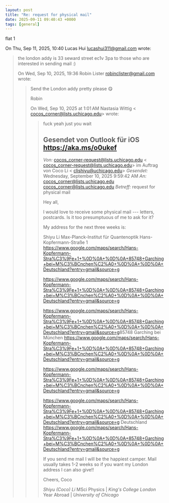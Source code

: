 ```yaml
---
layout: post
title: "Re: request for physical mail"
date: 2025-09-11 09:40:43 +0000
tags: [general]
---
```


flat 1

On Thu, Sep 11, 2025, 10:40 Lucas Hui <lucashui311@gmail.com> wrote:

> the london addy is 33 seward street ec1v 3pa to those who are interested
> in sending mail :)
>
> On Wed, Sep 10, 2025, 19:36 Robin Lister <robinclister@gmail.com> wrote:
>
>> Send the London addy pretty please 😋
>>
>> Robin
>>
>> On Wed, Sep 10, 2025 at 1:01 AM Nastasia Wittig <
>> cocos_corner@lists.uchicago.edu> wrote:
>>
>>> fuck yeah just you wait
>>>
>>> Gesendet von Outlook für iOS <https://aka.ms/o0ukef>
>>> ------------------------------
>>> *Von:* cocos_corner-request@lists.uchicago.edu <
>>> cocos_corner-request@lists.uchicago.edu> im Auftrag von Coco Li <
>>> clishiyu@uchicago.edu>
>>> *Gesendet:* Wednesday, September 10, 2025 9:59:42 AM
>>> *An:* cocos_corner@lists.uchicago.edu <cocos_corner@lists.uchicago.edu>
>>> *Betreff:* request for physical mail
>>>
>>> Hey all,
>>>
>>> I would love to receive some physical mail --- letters, postcards. Is it
>>> too presumptuous of me to ask for it?
>>>
>>> My address for the next three weeks is:
>>>
>>> Shiyu Li
>>> Max-Planck-Institut für Quantenoptik
>>> Hans-Kopfermann-Straße 1
>>> <https://www.google.com/maps/search/Hans-Kopfermann-Stra%C3%9Fe+1+%0D%0A+%0D%0A+85748+Garching+bei+M%C3%BCnchen%C2%A0+%0D%0A+%0D%0A+Deutschland?entry=gmail&source=g>
>>>
>>> <https://www.google.com/maps/search/Hans-Kopfermann-Stra%C3%9Fe+1+%0D%0A+%0D%0A+85748+Garching+bei+M%C3%BCnchen%C2%A0+%0D%0A+%0D%0A+Deutschland?entry=gmail&source=g>
>>>
>>> <https://www.google.com/maps/search/Hans-Kopfermann-Stra%C3%9Fe+1+%0D%0A+%0D%0A+85748+Garching+bei+M%C3%BCnchen%C2%A0+%0D%0A+%0D%0A+Deutschland?entry=gmail&source=g>85748
>>> Garching bei München
>>> <https://www.google.com/maps/search/Hans-Kopfermann-Stra%C3%9Fe+1+%0D%0A+%0D%0A+85748+Garching+bei+M%C3%BCnchen%C2%A0+%0D%0A+%0D%0A+Deutschland?entry=gmail&source=g>
>>>
>>> <https://www.google.com/maps/search/Hans-Kopfermann-Stra%C3%9Fe+1+%0D%0A+%0D%0A+85748+Garching+bei+M%C3%BCnchen%C2%A0+%0D%0A+%0D%0A+Deutschland?entry=gmail&source=g>
>>>
>>> <https://www.google.com/maps/search/Hans-Kopfermann-Stra%C3%9Fe+1+%0D%0A+%0D%0A+85748+Garching+bei+M%C3%BCnchen%C2%A0+%0D%0A+%0D%0A+Deutschland?entry=gmail&source=g>
>>> Deutschland
>>> <https://www.google.com/maps/search/Hans-Kopfermann-Stra%C3%9Fe+1+%0D%0A+%0D%0A+85748+Garching+bei+M%C3%BCnchen%C2%A0+%0D%0A+%0D%0A+Deutschland?entry=gmail&source=g>
>>>
>>> If you send me mail I will be the happiest camper. Mail usually takes
>>> 1-2 weeks so if you want my London address I can also give!!
>>>
>>> Cheers,
>>> Coco
>>>
>>> *Shiyu (Coco) Li*
>>> MSci Physics | *King's College London*
>>> Year Abroad | *University of Chicago*
>>>
>>
